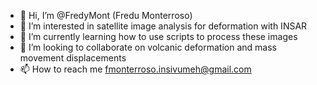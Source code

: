 - 👋 Hi, I’m @FredyMont (Fredu Monterroso) 
- 👀 I’m interested in satellite image analysis for deformation with INSAR
- 🌱 I’m currently learning how to use scripts to process these images
- 🤝 I’m looking to collaborate on volcanic deformation and mass movement displacements
- 📫 How to reach me fmonterroso.insivumeh@gmail.com


<!---
FredyMont/FredyMont is a ✨ special ✨ repository because its `README.md` (this file) appears on your GitHub profile.
You can click the Preview link to take a look at your changes.
--->

